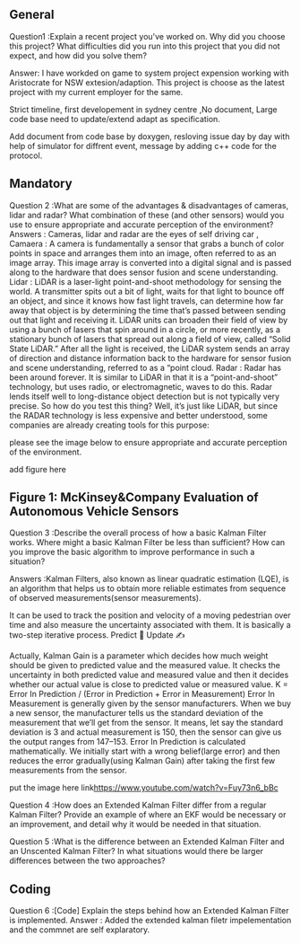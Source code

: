 ## General 
Question1 :Explain a recent project you've worked on. Why did you choose this project? 
What difficulties did you run into this project that you did not expect, and how did you solve them?

Answer: I have workded on game to system project expension working with Aristocrate for NSW extesion/adaption.
This project is choose as the latest project with my current employer for the same.

Strict timeline, first developement in sydney centre ,No document, Large code base need to update/extend adapt as specification.

Add document from code base by doxygen, resloving issue day by day with help of simulator for diffrent event, message by adding c++ code for the protocol.

## Mandatory 
Question 2 :What are some of the advantages & disadvantages of cameras, lidar and radar? What combination of these (and other sensors) would you use to ensure appropriate and accurate perception of the environment?
Answers : Cameras, lidar and radar are the eyes of self driving car , 
Camaera : A camera is fundamentally a sensor that grabs a bunch of color points in space and arranges them into an image, often referred to as an image array. This image array is converted into a digital signal and is passed along to the hardware that does sensor fusion and scene understanding.
Lidar : LiDAR is a laser-light point-and-shoot methodology for sensing the world. A transmitter spits out a bit of light, waits for that light to bounce off an object, and since it knows how fast light travels, can determine how far away that object is by determining the time that’s passed between sending out that light and receiving it. LiDAR units can broaden their field of view by using a bunch of lasers that spin around in a circle, or more recently, as a stationary bunch of lasers that spread out along a field of view, called “Solid State LiDAR.” After all the light is received, the LiDAR system sends an array of direction and distance information back to the hardware for sensor fusion and scene understanding, referred to as a “point cloud.
Radar : Radar has been around forever. It is similar to LiDAR in that it is a “point-and-shoot” technology, but uses radio, or electromagnetic, waves to do this. Radar lends itself well to long-distance object detection but is not typically very precise.
So how do you test this thing? Well, it’s just like LiDAR, but since the RADAR technology is less expensive and better understood, some companies are already creating tools for this purpose:

please see the image below to ensure appropriate and accurate perception of the environment.

add figure here

Figure 1: McKinsey&Company Evaluation of Autonomous Vehicle Sensors
---------------------------------------------------------------------------------------------------------------------------
Question 3 :Describe the overall process of how a basic Kalman Filter works. Where might a basic Kalman Filter be less than sufficient? How can you improve the basic algorithm to improve performance in such a situation?

Answers :Kalman Filters, also known as linear quadratic estimation (LQE), is an algorithm that helps us to obtain more reliable estimates from sequence of observed measurements(sensor measurements).

It can be used to track the position and velocity of a moving pedestrian over time and also measure the uncertainty associated with them. It is basically a two-step iterative process.
Predict 🤔
Update ✍️

Actually, Kalman Gain is a parameter which decides how much weight should be given to predicted value and the measured value. It checks the uncertainty in both predicted value and measured value and then it decides whether our actual value is close to predicted value or measured value.
K = Error In Prediction / (Error in Prediction + Error in Measurement)
Error In Measurement is generally given by the sensor manufacturers. When we buy a new sensor, the manufacturer tells us the standard deviation of the measurement that we’ll get from the sensor. It means, let say the standard deviation is 3 and actual measurement is 150, then the sensor can give us the output ranges from 147–153.
Error In Prediction is calculated mathematically. We initially start with a wrong belief(large error) and then reduces the error gradually(using Kalman Gain) after taking the first few measurements from the sensor.

put the image here link<https://www.youtube.com/watch?v=Fuy73n6_bBc>



Question 4 :How does an Extended Kalman Filter differ from a regular Kalman Filter? Provide an example of where an EKF would be necessary or an improvement, and detail why it would be needed in that situation.

Question 5 :What is the difference between an Extended Kalman Filter and an Unscented Kalman Filter? In what situations would there be larger differences between the two approaches?

## Coding
Question 6 :[Code] Explain the steps behind how an Extended Kalman Filter is implemented.
Answer : Added the extended kalman filetr impelementation and the commnet are self explaratory.





